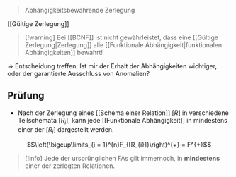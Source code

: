 > Abhängigkeitsbewahrende Zerlegung

[[Gültige Zerlegung]]

> [!warning] Bei [[BCNF]] ist nicht gewährleistet, dass eine [[Gültige Zerlegung|Zerlegung]] alle [[Funktionale Abhängigkeit|funktionalen Abhängigkeiten]] bewahrt!

=> Entscheidung treffen: Ist mir der Erhalt der Abhängigkeiten wichtiger, oder der garantierte Ausschluss von Anomalien?

## Prüfung
- Nach der Zerlegung eines [[Schema einer Relation]] $[R]$ in verschiedene Teilschemata $[R_{i}]$, kann jede [[Funktionale Abhängigkeit]] in mindestens einer der $[R_{i}]$ dargestellt werden.

$$\left(\bigcup\limits_{i = 1}^{n}F_{[R_{i}]}\right)^{+} = F^{+}$$
> [!info] Jede der ursprünglichen FAs gilt immernoch, in **mindestens** einer der zerlegten Relationen.

